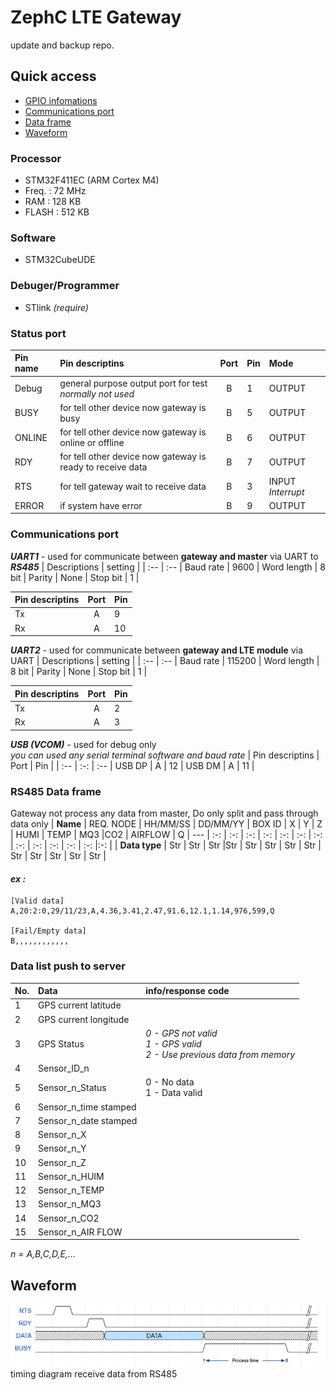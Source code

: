 # ZephC LTE Gateway
update and backup repo.

## Quick access
- [GPIO infomations](#status-port)<br>
- [Communications port](#communications-port)<br>
- [Data frame](#rs485-data-frame)<br>
- [Waveform](#waveform)<br>


### Processor
- STM32F411EC (ARM Cortex M4)
- Freq. : 72 MHz
- RAM : 128 KB
- FLASH : 512 KB

### Software
- STM32CubeUDE

### Debuger/Programmer
- STlink *(require)*

### Status port
| Pin name | Pin descriptins | Port | Pin | Mode |
| :-- | :-- | :-: | :-- | :--
Debug | general purpose output port for test <br> *normally not used* | B | 1 | OUTPUT |
BUSY | for tell other device now gateway is busy | B | 5 | OUTPUT |
ONLINE | for tell other device now gateway is online or offline | B | 6 | OUTPUT |
RDY | for tell other device now gateway is ready to receive data | B | 7 | OUTPUT |
RTS | for tell gateway wait to receive data | B | 3 | INPUT *Interrupt* |
ERROR | if system have error | B | 9 | OUTPUT |


### Communications port
***UART1*** - used for communicate between **gateway and master** via UART to ***RS485***
| Descriptions | setting |
| :-- | :-- |
Baud rate | 9600 |
Word length | 8 bit |
Parity | None |
Stop bit | 1 |

| Pin descriptins | Port | Pin |
| :-- | :-: | :-- |
Tx | A | 9 |
Rx | A | 10 |


***UART2*** - used for communicate between **gateway and LTE module** via UART
| Descriptions | setting |
| :-- | :-- |
Baud rate | 115200 |
Word length | 8 bit |
Parity | None |
Stop bit | 1 |

| Pin descriptins | Port | Pin |
| :-- | :-: | :-- |
Tx | A | 2 |
Rx | A | 3 |

***USB (VCOM)*** - used for debug only  
*you can used any serial terminal software and baud rate*
| Pin descriptins | Port | Pin |
| :-- | :-: | :-- |
USB DP | A | 12 |
USB DM | A | 11 |


### RS485 Data frame

Gateway not process any data from master, Do only split and pass through data only
| **Name** | REQ. NODE | HH/MM/SS | DD/MM/YY | BOX ID | X | Y | Z | HUMI | TEMP | MQ3 |CO2 | AIRFLOW | Q
| --- | :-: | :-: | :-: | :-: | :-: | :-: | :-: | :-: | :-: | :-: | :-: | :-: |:-: |
| **Data type** | Str | Str | Str |Str | Str | Str | Str | Str | Str | Str | Str | Str | Str |


#### ***ex :*** 
```
[Valid data]
A,20:2:0,29/11/23,A,4.36,3.41,2.47,91.6,12.1,1.14,976,599,Q  

[Fail/Empty data]
B,,,,,,,,,,,,
```

### Data list push to server


| No. | Data | info/response code |
| :-- | :-- | :-- |
1 | GPS current latitude |
2 | GPS current longitude |
3 | GPS Status | *0 - GPS not valid<br> 1 - GPS valid<br> 2 - Use previous data from memory*
4 | Sensor_ID_n|
5 | Sensor_n_Status | 0 - No data<br> 1 - Data valid |
6 | Sensor_n_time stamped |
7 | Sensor_n_date stamped |
8 | Sensor_n_X |
9 | Sensor_n_Y |
10 | Sensor_n_Z |
11 | Sensor_n_HUIM |
12 | Sensor_n_TEMP |
13 | Sensor_n_MQ3 |
14 | Sensor_n_CO2 |
15 | Sensor_n_AIR FLOW |

*n = A,B,C,D,E,...*  


## Waveform
![waveform1](.\img\waveform\waveform1.png)
<br>timing diagram receive data from RS485<br>